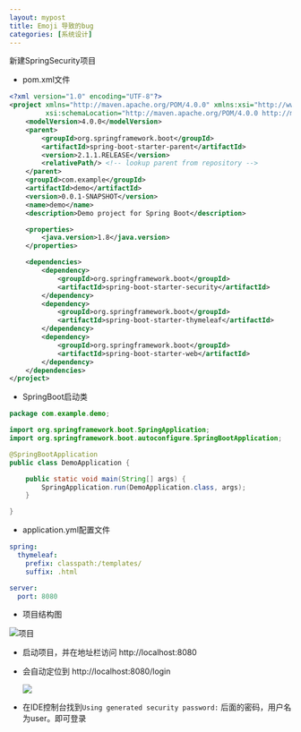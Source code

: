 ```yaml
---
layout: mypost
title: Emoji 导致的bug
categories: [系统设计]
---
```


新建SpringSecurity项目

* pom.xml文件

```xml
<?xml version="1.0" encoding="UTF-8"?>
<project xmlns="http://maven.apache.org/POM/4.0.0" xmlns:xsi="http://www.w3.org/2001/XMLSchema-instance"
         xsi:schemaLocation="http://maven.apache.org/POM/4.0.0 http://maven.apache.org/xsd/maven-4.0.0.xsd">
    <modelVersion>4.0.0</modelVersion>
    <parent>
        <groupId>org.springframework.boot</groupId>
        <artifactId>spring-boot-starter-parent</artifactId>
        <version>2.1.1.RELEASE</version>
        <relativePath/> <!-- lookup parent from repository -->
    </parent>
    <groupId>com.example</groupId>
    <artifactId>demo</artifactId>
    <version>0.0.1-SNAPSHOT</version>
    <name>demo</name>
    <description>Demo project for Spring Boot</description>

    <properties>
        <java.version>1.8</java.version>
    </properties>

    <dependencies>
        <dependency>
            <groupId>org.springframework.boot</groupId>
            <artifactId>spring-boot-starter-security</artifactId>
        </dependency>
        <dependency>
            <groupId>org.springframework.boot</groupId>
            <artifactId>spring-boot-starter-thymeleaf</artifactId>
        </dependency>
        <dependency>
            <groupId>org.springframework.boot</groupId>
            <artifactId>spring-boot-starter-web</artifactId>
        </dependency>
    </dependencies>
</project>
```

* SpringBoot启动类

```java
package com.example.demo;

import org.springframework.boot.SpringApplication;
import org.springframework.boot.autoconfigure.SpringBootApplication;

@SpringBootApplication
public class DemoApplication {

    public static void main(String[] args) {
        SpringApplication.run(DemoApplication.class, args);
    }

}
```

* application.yml配置文件

```yaml
spring:
  thymeleaf:
    prefix: classpath:/templates/
    suffix: .html

server:
  port: 8080
```

* 项目结构图

![项目](http://m.qpic.cn/psb?/V10ELJjj1HaTqN/jO5BlrJj4yIZhTvHlKkqxcazYlKj8s1masC5Ob2nS84!/b/dFIBAAAAAAAA&bo=QwGtAQAAAAADB8w!&rf=viewer_4)

* 启动项目，并在地址栏访问 http://localhost:8080

* 会自动定位到 http://localhost:8080/login

  ![](http://m.qpic.cn/psb?/V10ELJjj1HaTqN/kDQ11.NJPENzetcY.neo.9usQl9h*L*GT7oBeSXUFVk!/b/dD4BAAAAAAAA&bo=LwLTAQAAAAADB90!&rf=viewer_4)

* 在IDE控制台找到`Using generated security password:` 后面的密码，用户名为user。即可登录
